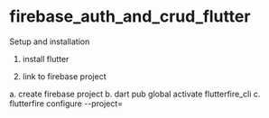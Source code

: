 # firebase_auth_and_crud_flutter

Setup and installation

1. install flutter

2. link to firebase project

a. create firebase project
b. dart pub global activate flutterfire_cli
c. flutterfire configure --project=<project-id>
